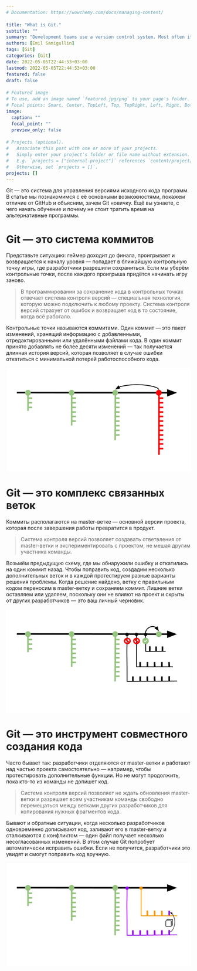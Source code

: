```yaml
---
# Documentation: https://wowchemy.com/docs/managing-content/

title: "What is Git."
subtitle: ""
summary: "Development teams use a version control system. Most often it is Git. We understand what this means, why it is necessary and how it works."
authors: [Emil Samigullin]
tags: [Git]
categories: [Git]
date: 2022-05-05T22:44:53+03:00
lastmod: 2022-05-05T22:44:53+03:00
featured: false
draft: false

# Featured image
# To use, add an image named `featured.jpg/png` to your page's folder.
# Focal points: Smart, Center, TopLeft, Top, TopRight, Left, Right, BottomLeft, Bottom, BottomRight.
image:
  caption: ""
  focal_point: ""
  preview_only: false

# Projects (optional).
#   Associate this post with one or more of your projects.
#   Simply enter your project's folder or file name without extension.
#   E.g. `projects = ["internal-project"]` references `content/project/deep-learning/index.md`.
#   Otherwise, set `projects = []`.
projects: []
---
```


Git — это система для управления версиями исходного кода программ. В статье мы познакомимся с её основными возможностями, покажем отличие от GitHub и объясним, зачем Git новичку. Ещё вы узнаете, с чего начать обучение и почему не стоит тратить время на альтернативные программы.

#  Git — это система коммитов

Представьте ситуацию: геймер доходит до финала, проигрывает и возвращается к началу уровня — попадает в ближайшую контрольную точку игры, где разработчики разрешили сохраниться. Если мы уберём контрольные точки, после каждого проигрыша придётся начинать игру заново.

> В программировании за сохранение кода в контрольных точках отвечает система контроля версий — специальная технология, которую можно подключить к любому проекту. Система контроля версий страхует от ошибок и возвращает код в то состояние, когда всё работало.

Контрольные точки называются коммитами. Один коммит — это пакет изменений, хранящий информацию с добавленными, отредактированными или удалёнными файлами кода. В один коммит принято добавлять не более десяти изменений — так получается длинная история версий, которая позволяет в случае ошибки откатиться с минимальной потерей работоспособного кода.

![Система контроля версий — это хранилище с файлами всех изменений проекта. Оно позволяет вернуть проект в любое предыдущее состояние, когда программа стабильно работала](images/1.webp)

# Git — это комплекс связанных веток

Коммиты располагаются на master-ветке — основной версии проекта, которая после завершения работы превратится в продукт.

> Система контроля версий позволяет создавать ответвления от master-ветки и экспериментировать с проектом, не мешая другим участника команды. 

Возьмём предыдущую схему, где мы обнаружили ошибку и откатились на один коммит назад. Чтобы поправить код, создадим несколько дополнительных веток и в каждой протестируем разные варианты решения проблемы. Когда решение найдено, ветку с правильным кодом переносим в master-ветку и сохраняем коммит. Лишние ветки оставляем или удаляем, поскольку они не влияют на проект и скрыты от других разработчиков — это ваш личный черновик.

![Система контроля версий помогает разработчикам параллельно работать над проектом, не мешать друг другу и добавлять в master-ветку только качественный код](images/2.webp)

# Git — это инструмент совместного создания кода

Часто бывает так: разработчики отделяются от master-ветки и работают над частью проекта самостоятельно — например, чтобы протестировать дополнительные функции. Но не могут продолжить, пока кто-то из команды не допишет код.

> Система контроля версий позволяет не ждать обновления master-ветки и разрешает всем участникам команды свободно перемещаться между ветками других разработчиков для копирования нужных фрагментов кода.

Бывают и обратные ситуации, когда несколько разработчиков одновременно дописывают код, заливают его в master-ветку и сталкиваются с конфликтом — один файл получает несколько несогласованных изменений. В этом случае Git попробует автоматически исправить ошибки. Если не получится, разработчики это увидят и смогут поправить код вручную.

![Система контроля версий открывает доступ к веткам других разработчиков](images/3.webp)
